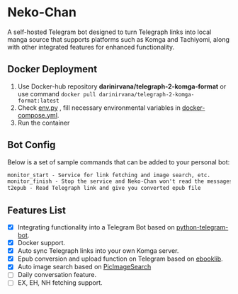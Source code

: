 # Neko-Chan

A self-hosted Telegram bot designed to turn Telegraph links into local manga source that supports platforms such as
Komga and Tachiyomi, along with other integrated features for enhanced functionality.

## Docker Deployment

1. Use Docker-hub repository **darinirvana/telegraph-2-komga-format** or use
   command `docker pull darinirvana/telegraph-2-komga-format:latest`
2. Check [env.py](https://github.com/Ziang-Liu/Neko-Chan/blob/main/bot/env.py) , fill necessary environmental variables
   in [docker-compose.yml](https://github.com/Ziang-Liu/Neko-Chan/blob/main/docker-compose.yml).
3. Run the container

## Bot Config

Below is a set of sample commands that can be added to your personal bot:

``` txt  
monitor_start - Service for link fetching and image search, etc.
monitor_finish - Stop the service and Neko-Chan won't read the messages.
t2epub - Read Telegraph link and give you converted epub file
```  

## Features List

- [x] Integrating functionality into a Telegram Bot based
  on [python-telegram-bot](https://github.com/python-telegram-bot/python-telegram-bot).
- [x] Docker support.
- [x] Auto sync Telegraph links into your own Komga server.
- [x] Epub conversion and upload function on Telegram based on [ebooklib](https://github.com/aerkalov/ebooklib).
- [x] Auto image search based on [PicImageSearch](https://github.com/kitUIN/PicImageSearch)
- [ ] Daily conversation feature.
- [ ] EX, EH, NH fetching support.